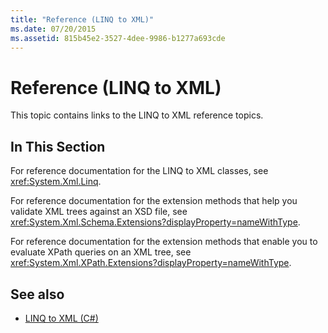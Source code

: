 ```yaml
---
title: "Reference (LINQ to XML)"
ms.date: 07/20/2015
ms.assetid: 815b45e2-3527-4dee-9986-b1277a693cde
---
```

# Reference (LINQ to XML)
This topic contains links to the LINQ to XML reference topics.  
  
## In This Section  
 For reference documentation for the LINQ to XML classes, see <xref:System.Xml.Linq>.  
  
 For reference documentation for the extension methods that help you validate XML trees against an XSD file, see <xref:System.Xml.Schema.Extensions?displayProperty=nameWithType>.  
  
 For reference documentation for the extension methods that enable you to evaluate XPath queries on an XML tree, see <xref:System.Xml.XPath.Extensions?displayProperty=nameWithType>.  
  
## See also

- [LINQ to XML (C#)](./linq-to-xml-overview.md)
